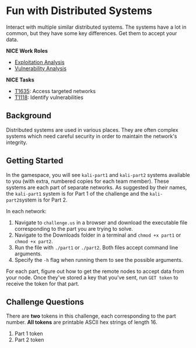# Fun with Distributed Systems

Interact with multiple similar distributed systems. The systems have a lot in common, but they have some key differences. Get them to accept your data.

**NICE Work Roles**

- [Exploitation Analysis](https://niccs.cisa.gov/workforce-development/nice-framework/)
- [Vulnerability Analysis](https://niccs.cisa.gov/workforce-development/nice-framework/)

**NICE Tasks**

- [T1635](https://niccs.cisa.gov/workforce-development/nice-framework/): Access targeted networks
- [T1118](https://niccs.cisa.gov/workforce-development/nice-framework/): Identify vulnerabilities


## Background

Distributed systems are used in various places. They are often complex systems which need careful security in order to maintain the network's integrity.

## Getting Started

In the gamespace, you will see `kali-part1` and `kali-part2` systems available to you (with extra, numbered copies for each team member). These systems are each part of separate networks. As suggested by their names, the `kali-part1` system is for Part 1 of the challenge and the `kali-part2`system is for Part 2.

In each network:

1. Navigate to `challenge.us` in a browser and download the executable file corresponding to the part  you are trying to solve.
2. Navigate to the Downloads folder in a terminal and `chmod +x part1` or `chmod +x part2`.
3. Run the file with `./part1` or `./part2`. Both files accept command line arguments.
4. Specify the `-h` flag when running them to see the possible arguments.

For each part, figure out how to get the remote nodes to accept data from your node. Once they've stored a key that you've sent, run `GET token` to receive the token for that part.

## Challenge Questions

There are **two** tokens in this challenge, each corresponding to the part number. **All tokens** are printable ASCII hex strings of length 16.

1. Part 1 token
2. Part 2 token